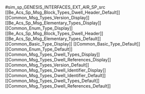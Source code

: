 #sim_sp_GENESIS_INTERFACES_EXT_AIR_SP_src
[[Be_Acs_Sp_Msg_Block_Types_Dwell_Header_Default]]
[[Common_Msg_Types_Version_Display]]
[[Be_Acs_Sp_Msg_Elementary_Types_Display]]
[[Common_Enum_Type_Display]]
[[Be_Acs_Sp_Msg_Block_Types_Dwell_Header]]
[[Be_Acs_Sp_Msg_Elementary_Types_Default]]
[[Common_Basic_Type_Display]]
[[Common_Basic_Type_Default]]
[[Common_Enum_Type_Default]]
[[Common_Msg_Types_Dwell_Types_Display]]
[[Common_Msg_Types_Dwell_References_Display]]
[[Common_Msg_Types_Version_Default]]
[[Common_Msg_Types_Dwell_Identifier_Display]]
[[Common_Msg_Types_Dwell_Identifier_Default]]
[[Common_Msg_Types_Dwell_Types_Default]]
[[Common_Msg_Types_Dwell_References_Default]]

